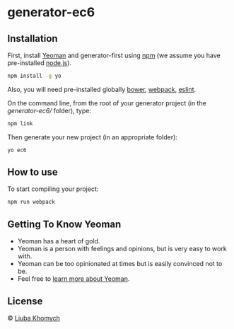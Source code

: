 # generator-ec6 
> 

## Installation

First, install [Yeoman](http://yeoman.io) and generator-first using [npm](https://www.npmjs.com/) (we assume you have pre-installed [node.js](https://nodejs.org/)).

```bash
npm install -g yo
```
Also, you will need pre-installed globally [bower](https://bower.io/), [webpack](https://webpack.js.org/guides/installation/), [eslint](https://eslint.org/).

On the command line, from the root of your generator project (in the *generator-ec6/* folder), type:
```bash
npm link
```

Then generate your new project (in an appropriate folder):
```bash
yo ec6
```

## How to use

To start compiling your project:

```bash
npm run webpack
```

## Getting To Know Yeoman

 * Yeoman has a heart of gold.
 * Yeoman is a person with feelings and opinions, but is very easy to work with.
 * Yeoman can be too opinionated at times but is easily convinced not to be.
 * Feel free to [learn more about Yeoman](http://yeoman.io/).

## License

 © [Liuba Khomych](https://www.facebook.com/abbothca)

